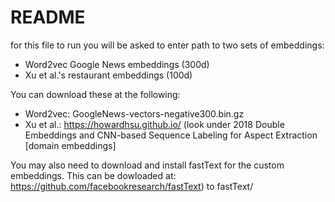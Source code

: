 # README

for this file to run you will be asked to enter path to two sets of embeddings:
- Word2vec Google News embeddings (300d)
- Xu et al.'s restaurant embeddings (100d)

You can download these at the following:

- Word2vec: GoogleNews-vectors-negative300.bin.gz 
- Xu et al.: https://howardhsu.github.io/ (look under 2018 Double Embeddings and CNN-based Sequence Labeling for Aspect Extraction [domain embeddings]

You may also need to download and install fastText for the custom embeddings. This can be dowloaded at: 
https://github.com/facebookresearch/fastText) to fastText/
